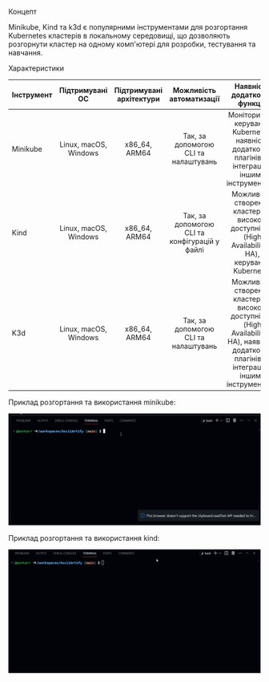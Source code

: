 Концепт 

Minikube, Kind та k3d є популярними інструментами для розгортання Kubernetes кластерів в локальному середовищі, що дозволяють розгорнути кластер на одному комп'ютері для розробки, тестування та навчання.

Характеристики

| Інструмент | Підтримувані ОС | Підтримувані архітектури | Можливість автоматизації | Наявність додаткових функцій |
|------------|:--------------:|:------------------------:|:------------------------:|:---------------------------:|
| Minikube   | Linux, macOS, Windows | x86_64, ARM64 | Так, за допомогою CLI та налаштувань | Моніторинг та керування Kubernetes, наявність додаткових плагінів та інтеграція з іншими інструментами |
| Kind       | Linux, macOS, Windows | x86_64, ARM64 | Так, за допомогою CLI та конфігурацій у файлі | Можливість створення кластерів з високою доступністю (High Availability - HA), керування Kubernetes |
| K3d        | Linux, macOS, Windows | x86_64, ARM64 | Так, за допомогою CLI та налаштувань | Можливість створення кластерів з високою доступністю (High Availability - HA), наявність додаткових плагінів та інтеграція з іншими інструментами |

Приклад розгортання та використання minikube:

![Image](/doc/data/minikube.gif)

Приклад розгортання та використання kind:

![Image](/doc/data/kind.gif)